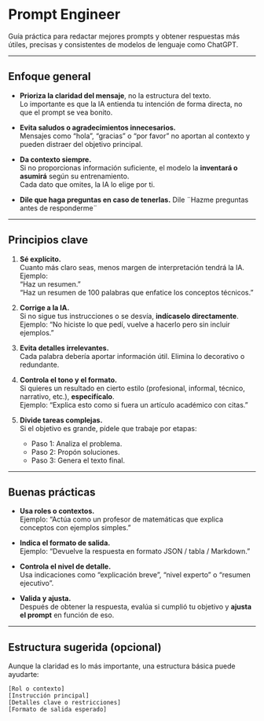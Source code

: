 # Prompt Engineer

Guía práctica para redactar mejores prompts y obtener respuestas más útiles, precisas y consistentes de modelos de lenguaje como ChatGPT.

---

## Enfoque general

- **Prioriza la claridad del mensaje**, no la estructura del texto.  
  Lo importante es que la IA entienda tu intención de forma directa, no que el prompt se vea bonito.
  
- **Evita saludos o agradecimientos innecesarios.**  
  Mensajes como “hola”, “gracias” o “por favor” no aportan al contexto y pueden distraer del objetivo principal.

- **Da contexto siempre.**  
  Si no proporcionas información suficiente, el modelo la **inventará o asumirá** según su entrenamiento.  
  Cada dato que omites, la IA lo elige por ti.
  
- **Dile que haga preguntas en caso de tenerlas.**
  Dile ¨Hazme preguntas antes de responderme¨
---

## Principios clave

1. **Sé explícito.**  
   Cuanto más claro seas, menos margen de interpretación tendrá la IA.  
   Ejemplo:  
   “Haz un resumen.”  
   “Haz un resumen de 100 palabras que enfatice los conceptos técnicos.”

2. **Corrige a la IA.**  
   Si no sigue tus instrucciones o se desvía, **indícaselo directamente**.  
   Ejemplo: “No hiciste lo que pedí, vuelve a hacerlo pero sin incluir ejemplos.”

3. **Evita detalles irrelevantes.**  
   Cada palabra debería aportar información útil. Elimina lo decorativo o redundante.

4. **Controla el tono y el formato.**  
   Si quieres un resultado en cierto estilo (profesional, informal, técnico, narrativo, etc.), **especifícalo**.  
   Ejemplo: “Explica esto como si fuera un artículo académico con citas.”

5. **Divide tareas complejas.**  
   Si el objetivo es grande, pídele que trabaje por etapas:  
   - Paso 1: Analiza el problema.  
   - Paso 2: Propón soluciones.  
   - Paso 3: Genera el texto final.

---

## Buenas prácticas

- **Usa roles o contextos.**  
  Ejemplo: “Actúa como un profesor de matemáticas que explica conceptos con ejemplos simples.”

- **Indica el formato de salida.**  
  Ejemplo: “Devuelve la respuesta en formato JSON / tabla / Markdown.”

- **Controla el nivel de detalle.**  
  Usa indicaciones como “explicación breve”, “nivel experto” o “resumen ejecutivo”.

- **Valida y ajusta.**  
  Después de obtener la respuesta, evalúa si cumplió tu objetivo y **ajusta el prompt** en función de eso.

---

## Estructura sugerida (opcional)

Aunque la claridad es lo más importante, una estructura básica puede ayudarte:

```text
[Rol o contexto]  
[Instrucción principal]  
[Detalles clave o restricciones]  
[Formato de salida esperado]
